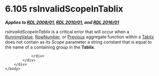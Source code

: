 <html dir="LTR" xmlns:mshelp="http://msdn.microsoft.com/mshelp" xmlns:ddue="http://ddue.schemas.microsoft.com/authoring/2003/5" xmlns:xlink="http://www.w3.org/1999/xlink" xmlns:tool="http://www.microsoft.com/tooltip">
    <head>
        <meta http-equiv="Content-Type" content="text/html; CHARSET=utf-8"></meta>
        <meta name="save" content="history"></meta>
        <title>6.105 rsInvalidScopeInTablix</title>
        <xml>
            <mshelp:toctitle title="6.105 rsInvalidScopeInTablix"></mshelp:toctitle>
            <mshelp:rltitle title="[MS-RDL]: rsInvalidScopeInTablix"></mshelp:rltitle>
            <mshelp:keyword index="A" term="ffb35954-4374-460c-a943-4d014030d018"></mshelp:keyword>
            <mshelp:attr name="DCSext.ContentType" value="open specification"></mshelp:attr>
            <mshelp:attr name="AssetID" value="ffb35954-4374-460c-a943-4d014030d018"></mshelp:attr>
            <mshelp:attr name="TopicType" value="kbRef"></mshelp:attr>
            <mshelp:attr name="DCSext.Title" value="[MS-RDL]: rsInvalidScopeInTablix" />
        </xml>
    </head>
    <body>
        <div id="header">
            <h1 class="heading">6.105 rsInvalidScopeInTablix</h1>
        </div>
        <div id="mainSection">
            <div id="mainBody">
                <div id="allHistory" class="saveHistory"></div>
                <div id="sectionSection0" class="section" name="collapseableSection">
                    

<p><b><i>Applies to </i></b><a href="1e855f94-4617-47e4-b89e-0856c6cb420f.html"><b><i>RDL 2008/01</i></b></a><b><i>,
</i></b><a href="3428e690-a348-4ec7-8a6a-8efb42d2cdee.html"><b><i>RDL 2010/01</i></b></a><b><i>,
and </i></b><a href="52ce3983-2bfc-4e72-9359-42aaf5fe4509.html"><b><i>RDL 2016/01</i></b></a></p>

<p><i>rsInvalidScopeInTablix</i> is a critical error that will
occur when a <a href="d87b6538-477f-4292-a3dd-a5774142bec6.html">RunningValue</a>,
<a href="5246ac2c-9de7-42a2-9b5a-73484f9fe73b.html">RowNumber</a>, or <a href="3e1da2a1-547f-4b00-b88e-62847bea3419.html">Previous</a> aggregate
function within a <a href="e42fb86e-799a-4202-8845-ac38831efccb.html">Tablix</a>
does not contain as its <i>Scope</i> parameter a string constant that is equal
to the name of a containing group in the <b>Tablix</b>.</p>


                </div>
            </div>
        </div>
    </body>
</html>